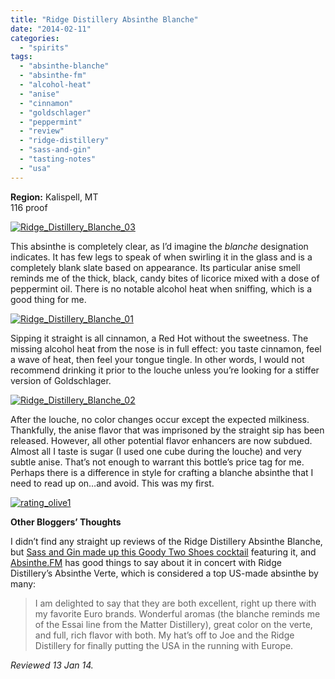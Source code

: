```yaml
---
title: "Ridge Distillery Absinthe Blanche"
date: "2014-02-11"
categories: 
  - "spirits"
tags: 
  - "absinthe-blanche"
  - "absinthe-fm"
  - "alcohol-heat"
  - "anise"
  - "cinnamon"
  - "goldschlager"
  - "peppermint"
  - "review"
  - "ridge-distillery"
  - "sass-and-gin"
  - "tasting-notes"
  - "usa"
---
```


**Region:** Kalispell, MT\
116 proof

[![Ridge_Distillery_Blanche_03](http://s3.amazonaws.com/thegourmez-wpmedia/2014/01/Ridge_Distillery_Blanche_03-302x500.jpg)](http://www.thegourmez.com/2014/02/the-wildfire/ridge_distillery_blanche_03/)

This absinthe is completely clear, as I’d imagine the _blanche_ designation indicates. It has few legs to speak of when swirling it in the glass and is a completely blank slate based on appearance. Its particular anise smell reminds me of the thick, black, candy bites of licorice mixed with a dose of peppermint oil. There is no notable alcohol heat when sniffing, which is a good thing for me.

[![Ridge_Distillery_Blanche_01](http://s3.amazonaws.com/thegourmez-wpmedia/2014/01/Ridge_Distillery_Blanche_01-500x497.jpg)](http://www.thegourmez.com/2014/02/the-wildfire/ridge_distillery_blanche_01/)

Sipping it straight is all cinnamon, a Red Hot without the sweetness. The missing alcohol heat from the nose is in full effect: you taste cinnamon, feel a wave of heat, then feel your tongue tingle. In other words, I would not recommend drinking it prior to the louche unless you’re looking for a stiffer version of Goldschlager.

[![Ridge_Distillery_Blanche_02](http://s3.amazonaws.com/thegourmez-wpmedia/2014/01/Ridge_Distillery_Blanche_02-500x489.jpg)](http://www.thegourmez.com/2014/02/the-wildfire/ridge_distillery_blanche_02/)

After the louche, no color changes occur except the expected milkiness. Thankfully, the anise flavor that was imprisoned by the straight sip has been released. However, all other potential flavor enhancers are now subdued. Almost all I taste is sugar (I used one cube during the louche) and very subtle anise. That’s not enough to warrant this bottle’s price tag for me.  Perhaps there is a difference in style for crafting a blanche absinthe that I need to read up on…and avoid. This was my first.

[![rating_olive1](http://s3.amazonaws.com/thegourmez-wpmedia/2009/04/rating_olive1.gif)](http://www.thegourmez.com/2009/04/cocktail-review-the-shiki-tini/rating_olive1/)

**Other Bloggers’ Thoughts**

I didn’t find any straight up reviews of the Ridge Distillery Absinthe Blanche, but [Sass and Gin made up this Goody Two Shoes cocktail](http://sassandgin.blogspot.com/2013/12/mixology-monday-anise.html) featuring it, and [Absinthe.FM](http://www.absinthe.fm/absinthe-blog/absinthe-experiences/finally-good-us-made-absinthe) has good things to say about it in concert with Ridge Distillery’s Absinthe Verte, which is considered a top US-made absinthe by many:

> I am delighted to say that they are both excellent, right up there with my favorite Euro brands. Wonderful aromas (the blanche reminds me of the Essai line from the Matter Distillery), great color on the verte, and full, rich flavor with both. My hat’s off to Joe and the Ridge Distillery for finally putting the USA in the running with Europe.

_Reviewed 13 Jan 14._
